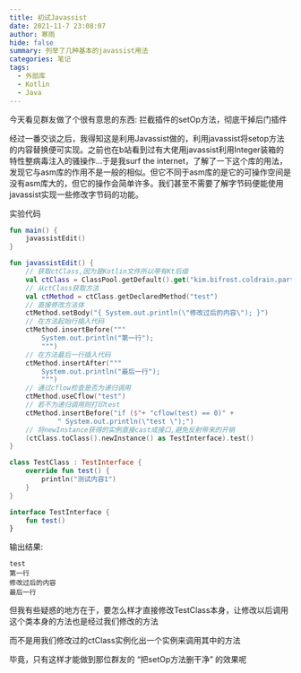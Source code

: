 ```yaml
---
title: 初试Javassist
date: 2021-11-7 23:08:07
author: 寒雨
hide: false
summary: 列举了几种基本的javassist用法
categories: 笔记
tags:
  - 外部库
  - Kotlin
  - Java
---
```


今天看见群友做了个很有意思的东西: 拦截插件的setOp方法，彻底干掉后门插件

经过一番交谈之后，我得知这是利用Javassist做的，利用javassist将setop方法的内容替换便可实现。之前也在b站看到过有大佬用javassist利用Integer装箱的特性整病毒注入的骚操作...于是我surf the internet，了解了一下这个库的用法，发现它与asm库的作用不是一般的相似。但它不同于asm库的是它的可操作空间是没有asm库大的，但它的操作会简单许多。我们甚至不需要了解字节码便能使用javassist实现一些修改字节码的功能。

实验代码

```kotlin
fun main() {
    javassistEdit()
}

fun javassistEdit() {
    // 获取ctClass,因为是Kotlin文件所以带有Kt后缀
    val ctClass = ClassPool.getDefault().get("kim.bifrost.coldrain.partice.TestClass")
    // 从ctClass获取方法
    val ctMethod = ctClass.getDeclaredMethod("test")
    // 直接修改方法体
    ctMethod.setBody("{ System.out.println(\"修改过后的内容\"); }")
    // 在方法起始行插入代码
    ctMethod.insertBefore("""
        System.out.println("第一行");
        """)
    // 在方法最后一行插入代码
    ctMethod.insertAfter("""
        System.out.println("最后一行");
        """)
    // 通过cflow检查是否为递归调用
    ctMethod.useCflow("test")
    // 若不为递归调用则打印test
    ctMethod.insertBefore("if ($"+ "cflow(test) == 0)" +
            " System.out.println(\"test \");")
    // 将newInstance获得的实例直接cast成接口,避免反射带来的开销
    (ctClass.toClass().newInstance() as TestInterface).test()
}

class TestClass : TestInterface {
    override fun test() {
        println("测试内容1")
    }
}

interface TestInterface {
    fun test()
}
```

输出结果:

```
test 
第一行
修改过后的内容
最后一行
```

但我有些疑惑的地方在于，要怎么样才直接修改TestClass本身，让修改以后调用这个类本身的方法也是经过我们修改的方法

而不是用我们修改过的ctClass实例化出一个实例来调用其中的方法

毕竟，只有这样才能做到那位群友的 “把setOp方法删干净” 的效果呢